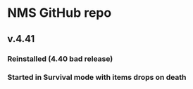 # NMS GitHub repo
## v.4.41
### Reinstalled (4.40 bad release)
### Started in Survival mode with items drops on death
